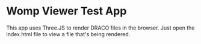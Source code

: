 # Womp Viewer Test App
This app uses Three.JS to render DRACO files in the browser. Just open the index.html file to view a file that's being rendered.
